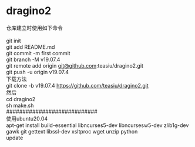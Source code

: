 # dragino2
仓库建立时使用如下命令<br>
<br>git init
<br>git add README.md
<br>git commit -m first commit
<br>git branch -M v19.07.4
<br>git remote add origin git@github.com:teasiu/dragino2.git
<br>git push -u origin v19.07.4
<br>下载方法
<br>git clone -b v19.07.4 https://github.com/teasiu/dragino2.git
<br>然后
<br>cd dragino2
<br>sh make.sh
<br>############################
<br>使用ubuntu20.04
<br>apt-get install build-essential libncurses5-dev libncursesw5-dev zlib1g-dev gawk git gettext libssl-dev xsltproc wget unzip python
<br>update
